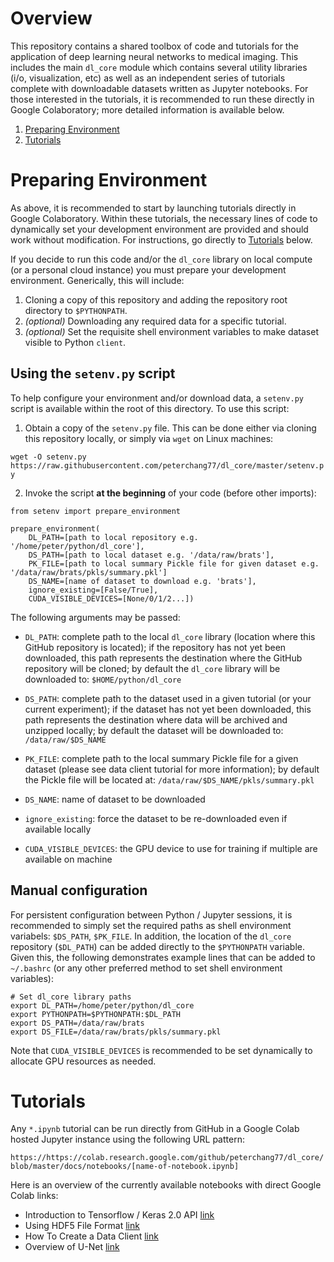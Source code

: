 # Overview

This repository contains a shared toolbox of code and tutorials for the application of deep learning neural networks to medical imaging. This includes the main `dl_core` module which contains several utility libraries (i/o, visualization, etc) as well as an independent series of tutorials complete with downloadable datasets written as Jupyter notebooks. For those interested in the tutorials, it is recommended to run these directly in Google Colaboratory; more detailed information is available below.

1. [Preparing Environment](#preparing-environment) 
2. [Tutorials](#tutorials) 

# Preparing Environment

As above, it is recommended to start by launching tutorials directly in Google Colaboratory. Within these tutorials, the necessary lines of code to dynamically set your development environment are provided and should work without modification. For instructions, go directly to [Tutorials](#tutorials) below. 

If you decide to run this code and/or the `dl_core` library on local compute (or a personal cloud instance) you must prepare your development environment. Generically, this will include:

1. Cloning a copy of this repository and adding the repository root directory to `$PYTHONPATH`.
2. *(optional)* Downloading any required data for a specific tutorial.
3. *(optional)* Set the requisite shell environment variables to make dataset visible to Python `client`.

## Using the `setenv.py` script

To help configure your environment and/or download data, a `setenv.py` script is available within the root of this directory. To use this script: 

1. Obtain a copy of the `setenv.py` file. This can be done either via cloning this repository locally, or simply via `wget` on Linux machines:

`wget -O setenv.py https://raw.githubusercontent.com/peterchang77/dl_core/master/setenv.py`  

2. Invoke the script **at the beginning** of your code (before other imports):

```
from setenv import prepare_environment

prepare_environment(
    DL_PATH=[path to local repository e.g. '/home/peter/python/dl_core'],
    DS_PATH=[path to local dataset e.g. '/data/raw/brats'],
    PK_FILE=[path to local summary Pickle file for given dataset e.g. '/data/raw/brats/pkls/summary.pkl']
    DS_NAME=[name of dataset to download e.g. 'brats'],
    ignore_existing=[False/True],
    CUDA_VISIBLE_DEVICES=[None/0/1/2...])
```

The following arguments may be passed:

* `DL_PATH`: complete path to the local `dl_core` library (location where this GitHub repository is located); if the repository has not yet been downloaded, this path represents the destination where the GitHub repository will be cloned; by default the `dl_core` library will be downloaded to: `$HOME/python/dl_core`

* `DS_PATH`: complete path to the dataset used in a given tutorial (or your current experiment); if the dataset has not yet been downloaded, this path represents the destination where data will be archived and unzipped locally; by default the dataset will be downloaded to: `/data/raw/$DS_NAME`

* `PK_FILE`: complete path to the local summary Pickle file for a given dataset (please see data client tutorial for more information); by default the Pickle file will be located at: `/data/raw/$DS_NAME/pkls/summary.pkl`

* `DS_NAME`: name of dataset to be downloaded

* `ignore_existing`: force the dataset to be re-downloaded even if available locally

* `CUDA_VISIBLE_DEVICES`: the GPU device to use for training if multiple are available on machine

## Manual configuration

For persistent configuration between Python / Jupyter sessions, it is recommended to simply set the required paths as shell environment variabels: `$DS_PATH`, `$PK_FILE`. In addition, the location of the `dl_core` repository (`$DL_PATH`) can be added directly to the `$PYTHONPATH` variable. Given this, the following demonstrates example lines that can be added to `~/.bashrc` (or any other preferred method to set shell environment variables):

```
# Set dl_core library paths
export DL_PATH=/home/peter/python/dl_core
export PYTHONPATH=$PYTHONPATH:$DL_PATH
export DS_PATH=/data/raw/brats
export DS_FILE=/data/raw/brats/pkls/summary.pkl
```

Note that `CUDA_VISIBLE_DEVICES` is recommended to be set dynamically to allocate GPU resources as needed.

# Tutorials

Any `*.ipynb` tutorial can be run directly from GitHub in a Google Colab hosted Jupyter instance using the following URL pattern:

`https://https://colab.research.google.com/github/peterchang77/dl_core/blob/master/docs/notebooks/[name-of-notebook.ipynb]`

Here is an overview of the currently available notebooks with direct Google Colab links:

* Introduction to Tensorflow / Keras 2.0 API [link](https://bit.ly/37U4noo) 
* Using HDF5 File Format [link](https://bit.ly/33yY1rd)
* How To Create a Data Client [link](https://bit.ly/2Y28ydn) 
* Overview of U-Net [link](https://bit.ly/35PHxwk)
